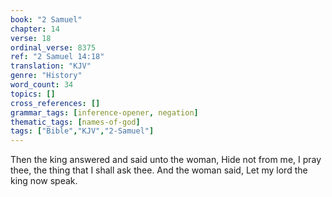 ```yaml
---
book: "2 Samuel"
chapter: 14
verse: 18
ordinal_verse: 8375
ref: "2 Samuel 14:18"
translation: "KJV"
genre: "History"
word_count: 34
topics: []
cross_references: []
grammar_tags: [inference-opener, negation]
thematic_tags: [names-of-god]
tags: ["Bible","KJV","2-Samuel"]
---
```

Then the king answered and said unto the woman, Hide not from me, I pray thee, the thing that I shall ask thee. And the woman said, Let my lord the king now speak.
